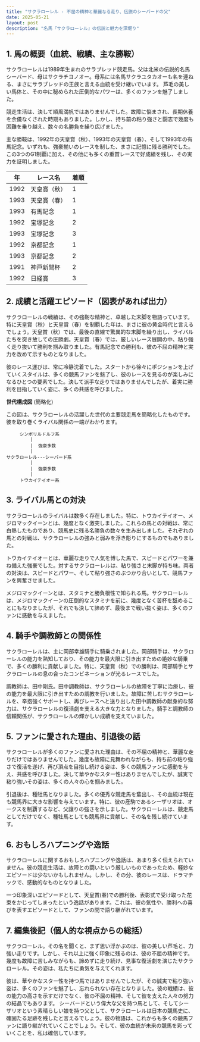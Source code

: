 ```yaml
---
title: "サクラローレル - 不屈の精神と華麗なる走り、伝説のシーバードの父"
date: 2025-05-21
layout: post
description: "名馬『サクラローレル』の伝説と魅力を深堀り"
---
```


## 1. 馬の概要（血統、戦績、主な勝鞍）

サクラローレルは1989年生まれのサラブレッド競走馬。父は北米の伝説的名馬シーバード、母はサクラチヨノオー。母系には名馬サクラユタカオーも名を連ねる、まさにサラブレッドの王族と言える血統を受け継いでいます。  芦毛の美しい馬体と、その中に秘められた圧倒的なパワーは、多くのファンを魅了しました。

競走生活は、決して順風満帆ではありませんでした。故障に悩まされ、長期休養を余儀なくされた時期もありました。しかし、持ち前の粘り強さと闘志で幾度も困難を乗り越え、数々の名勝負を繰り広げました。

主な勝鞍は、1992年の天皇賞（秋）、1993年の天皇賞（春）、そして1993年の有馬記念。いずれも、強豪揃いのレースを制した、まさに記憶に残る勝利でした。この3つのG1制覇に加え、その他にも多くの重賞レースで好成績を残し、その実力を証明しました。

| 年 | レース名             | 着順 |
|----|----------------------|-----|
| 1992 | 天皇賞（秋）         | 1   |
| 1993 | 天皇賞（春）         | 1   |
| 1993 | 有馬記念             | 1   |
| 1992 | 宝塚記念             | 2   |
| 1993 | 宝塚記念             | 3   |
| 1992 | 京都記念             | 1   |
| 1993 | 京都記念             | 2   |
| 1991 | 神戸新聞杯           | 2   |
| 1992 | 日経賞               | 3   |


## 2. 成績と活躍エピソード（図表があれば出力）

サクラローレルの戦績は、その強靭な精神と、卓越した末脚を物語っています。特に天皇賞（秋）と天皇賞（春）を制覇した年は、まさに彼の黄金時代と言えるでしょう。天皇賞（秋）では、最後の直線で驚異的な末脚を繰り出し、ライバルたちを突き放しての圧勝劇。天皇賞（春）では、厳しいレース展開の中、粘り強く走り抜いて勝利を掴み取りました。有馬記念での勝利も、彼の不屈の精神と実力を改めて示すものとなりました。

彼のレース運びは、常に冷静沈着でした。スタートから徐々にポジションを上げていくスタイルは、多くの競馬ファンを魅了し、彼のレースを見るのが楽しみになるひとつの要素でした。決して派手な走りではありませんでしたが、着実に勝利を目指していく姿に、多くの共感を呼びました。

**世代構成図** (簡略化)

この図は、サクラローレルの活躍した世代の主要競走馬を簡略化したものです。彼を取り巻くライバル関係の一端がわかります。

```
     シンボリルドルフ系
         |
         |  強豪多数
         |
サクラローレル---シーバード系
         |
         |  強豪多数
         |
     トウカイテイオー系

```


## 3. ライバル馬との対決

サクラローレルのライバルは数多く存在しました。特に、トウカイテイオー、メジロマックイーンとは、幾度となく激突しました。これらの馬との対戦は、常に白熱したものであり、競馬史に残る名勝負の数々を生み出しました。それぞれの馬との対戦は、サクラローレルの強みと弱みを浮き彫りにするものでもありました。

トウカイテイオーとは、華麗な走りで人気を博した馬で、スピードとパワーを兼ね備えた強豪でした。対するサクラローレルは、粘り強さと末脚が持ち味。両者の対決は、スピードとパワー、そして粘り強さのぶつかり合いとして、競馬ファンを興奮させました。

メジロマックイーンとは、スタミナと勝負根性で知られる馬。サクラローレルは、メジロマックイーンの圧倒的なスタミナを前に、幾度となく苦杯を舐めることにもなりましたが、それでも決して諦めず、最後まで戦い抜く姿は、多くのファンに感動を与えました。


## 4. 騎手や調教師との関係性

サクラローレルは、主に岡部幸雄騎手に騎乗されました。岡部騎手は、サクラローレルの能力を熟知しており、その能力を最大限に引き出すための絶妙な騎乗で、多くの勝利に貢献しました。特に、天皇賞（秋）での勝利は、岡部騎手とサクラローレルの息の合ったコンビネーションが光るレースでした。

調教師は、田中剛氏。田中調教師は、サクラローレルの故障を丁寧に治療し、彼の能力を最大限に引き出すための調教を行いました。故障に苦しむサクラローレルを、辛抱強くサポートし、再びレースへと送り出した田中調教師の献身的な努力は、サクラローレルの復活劇を支える大きな力となりました。騎手と調教師の信頼関係が、サクラローレルの輝かしい成績を支えていました。


## 5. ファンに愛された理由、引退後の話

サクラローレルが多くのファンに愛された理由は、その不屈の精神と、華麗な走りだけではありませんでした。幾度も故障に見舞われながらも、持ち前の粘り強さで復活を遂げ、再び頂点を目指し続ける姿は、多くの競馬ファンに感動を与え、共感を呼びました。決して華やかなスター性はありませんでしたが、誠実で粘り強いその姿は、多くの人々の心を掴みました。

引退後は、種牡馬となりました。多くの優秀な競走馬を輩出し、その血統は現在も競馬界に大きな影響を与えています。特に、彼の産駒であるシーザリオは、オークスを制覇するなど、父譲りの強さを示しました。サクラローレルは、競走馬としてだけでなく、種牡馬としても競馬界に貢献し、その名を残し続けています。


## 6. おもしろハプニングや逸話

サクラローレルに関するおもしろハプニングや逸話は、あまり多く伝えられていません。彼の競走生活は、故障との闘いという厳しいものであったため、軽妙なエピソードは少ないかもしれません。しかし、その分、彼のレースは、ドラマチックで、感動的なものとなりました。

一つ印象深いエピソードとして、天皇賞(春)での勝利後、表彰式で受け取った花束をかじってしまったという逸話があります。これは、彼の気性や、勝利への喜びを表すエピソードとして、ファンの間で語り継がれています。


## 7. 編集後記（個人的な視点からの総括）

サクラローレル。その名を聞くと、まず思い浮かぶのは、彼の美しい芦毛と、力強い走りです。しかし、それ以上に強く印象に残るのは、彼の不屈の精神です。幾度も故障に苦しみながらも、諦めずに走り続け、見事な復活劇を演じたサクラローレル。その姿は、私たちに勇気を与えてくれます。

彼は、華やかなスター性を持つ馬ではありませんでしたが、その誠実で粘り強い姿は、多くのファンを魅了し、忘れられない存在となりました。彼の戦績は、彼の能力の高さを示すだけでなく、彼の不屈の精神、そして彼を支えた人々の努力の結晶でもあります。  シーバードという偉大な父を持つ馬として、そしてシーザリオという素晴らしい娘を持つ父として、サクラローレルは日本の競馬史に、確固たる足跡を残したと言えるでしょう。彼の物語は、これからも多くの競馬ファンに語り継がれていくことでしょう。そして、彼の血統が未来の競馬を彩っていくことを、私は確信しています。
